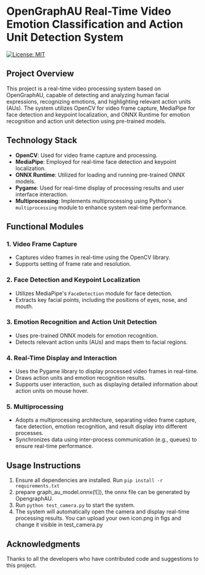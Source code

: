 # OpenGraphAU Real-Time Video Emotion Classification and Action Unit Detection System
[![License: MIT](https://img.shields.io/badge/License-MIT-yellow.svg)](https://opensource.org/licenses/MIT)
## Project Overview
This project is a real-time video processing system based on OpenGraphAU, capable of detecting and analyzing human facial expressions, recognizing emotions, and highlighting relevant action units (AUs). The system utilizes OpenCV for video frame capture, MediaPipe for face detection and keypoint localization, and ONNX Runtime for emotion recognition and action unit detection using pre-trained models.
## Technology Stack
- **OpenCV**: Used for video frame capture and processing.
- **MediaPipe**: Employed for real-time face detection and keypoint localization.
- **ONNX Runtime**: Utilized for loading and running pre-trained ONNX models.
- **Pygame**: Used for real-time display of processing results and user interface interaction.
- **Multiprocessing**: Implements multiprocessing using Python's `multiprocessing` module to enhance system real-time performance.
## Functional Modules
### 1. Video Frame Capture
- Captures video frames in real-time using the OpenCV library.
- Supports setting of frame rate and resolution.
### 2. Face Detection and Keypoint Localization
- Utilizes MediaPipe's `FaceDetection` module for face detection.
- Extracts key facial points, including the positions of eyes, nose, and mouth.
### 3. Emotion Recognition and Action Unit Detection
- Uses pre-trained ONNX models for emotion recognition.
- Detects relevant action units (AUs) and maps them to facial regions.
### 4. Real-Time Display and Interaction
- Uses the Pygame library to display processed video frames in real-time.
- Draws action units and emotion recognition results.
- Supports user interaction, such as displaying detailed information about action units on mouse hover.
### 5. Multiprocessing
- Adopts a multiprocessing architecture, separating video frame capture, face detection, emotion recognition, and result display into different processes.
- Synchronizes data using inter-process communication (e.g., queues) to ensure real-time performance.
## Usage Instructions
1. Ensure all dependencies are installed. Run `pip install -r requirements.txt`
2. prepare graph_au_model.onnx(![]), the onnx file can be generated by OpengraphAU. 
3. Run `python test_camera.py` to start the system.
4. The system will automatically open the camera and display real-time processing results. You can upload your own icon.png in figs and change it visible in test_camera.py

## Acknowledgments
Thanks to all the developers who have contributed code and suggestions to this project.
